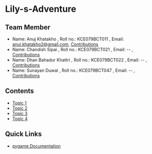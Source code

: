 # Lily-s-Adventure

## Team Member

- Name: Anuj Khatakho , Roll no.: KCE079BCT011 , Email: anuj.khatakho2@gmail.com, [Contributions](./README.md)
- Name: Chandish Sipai , Roll no.: KCE079BCT021 , Email: -- , [Contributions](./README.md)
- Name: Dhan Bahadur Khattri , Roll no.: KCE079BCT022 , Email: -- , [Contributions](./README.md)
- Name: Sunayan Duwal , Roll no.: KCE079BCT047 , Email: -- , [Contributions](./README.md)

## Contents

- [Topic 1]()
- [Topic 2]()
- [Topic 3]()
- [Topic 4]()

## Quick Links

- [pygame Documentation]() 
